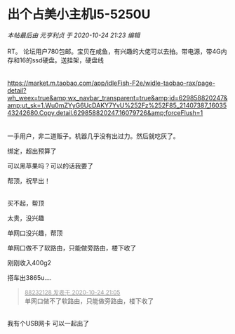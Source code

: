 # 出个占美小主机I5-5250U


<i class="pstatus"> 本帖最后由 元亨利贞 于 2020-10-24 21:23 编辑 </i><br />
<br />
RT。 论坛用户780包邮。宝贝在咸鱼，有兴趣的大佬可以去拍。带电源，带4G内存和16的ssd硬盘。送挂架，硬盘线<br />
<br />
<br />
https://market.m.taobao.com/app/idleFish-F2e/widle-taobao-rax/page-detail?wh_weex=true&amp;wx_navbar_transparent=true&amp;id=629858820247&amp;ut_sk=1.Wu0mZYyG6UcDAKY7YvU%252Fz%252F85_21407387_1603543242680.Copy.detail.629858820247.16079726&amp;forceFlush=1<br />
<br />
<img id="aimg_Y2MQq" onclick="zoom(this, this.src, 0, 0, 0)" class="zoom" src="https://1876.xyz/vzmvnnzw/1dc698659f62e.jpg" onmouseover="img_onmouseoverfunc(this)" onload="thumbImg(this)" border="0" alt="" /><br />
<br />
一手用户，非二道贩子。机器几乎没有出过力。然后就吃灰了。

绑定，超出预算了

可以黑苹果吗？可以的话我要了

帮顶，祝早出！<br />
<br />
<img src="static/image/smiley/default/lol.gif" smilieid="12" border="0" alt="" /><img src="static/image/smiley/default/lol.gif" smilieid="12" border="0" alt="" /><img src="static/image/smiley/default/lol.gif" smilieid="12" border="0" alt="" />

买不起，帮顶 

太贵，没兴趣

单网口没兴趣，帮顶

单网口做不了软路由，只能做旁路由，楼下收了<img src="static/image/smiley/default/hug.gif" smilieid="13" border="0" alt="" />

刚刚收入400g2

搭车出3865u....

<div class="quote"><blockquote><font size="2"><a href="https://www.hostloc.com/forum.php?mod=redirect&amp;goto=findpost&amp;pid=9347613&amp;ptid=758090" target="_blank"><font color="#999999">88232128 发表于 2020-10-24 21:05</font></a></font><br />
单网口做不了软路由，只能做旁路由，楼下收了</blockquote></div><br />
我有个USB网卡 可以一起出了
